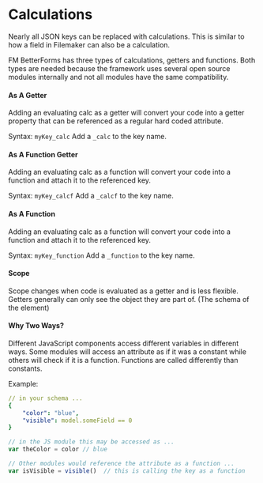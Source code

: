 # Calculations

Nearly all JSON keys can be replaced with calculations. This is similar to how a field in Filemaker can also be a calculation.

FM BetterForms has three types of calculations, getters and functions. Both types are needed because the framework uses several open source modules internally and not all modules have the same compatibility. 

#### As A Getter

Adding an evaluating calc as a getter will convert your code into a getter property that can be referenced as a regular hard coded attribute.

Syntax: `myKey_calc` Add a `_calc` to the key name.

#### As A Function Getter

Adding an evaluating calc as a function will convert your code into a function and attach it to the referenced key.

Syntax: `myKey_calcf` Add a `_calcf` to the key name.

#### As A Function 

Adding an evaluating calc as a function will convert your code into a function and attach it to the referenced key.

Syntax: `myKey_function` Add a `_function` to the key name.

#### 

#### Scope

Scope changes when code is evaluated as a getter and is less flexible. Getters generally can only see the object they are part of. \(The schema of the element\)

#### Why Two Ways?

Different JavaScript components access different variables in different ways. Some modules will access an attribute as if it was a constant while others will check if it is a function. Functions are called differently than constants.

Example:

```yaml
// in your schema ...
{
    "color": "blue",
    "visible": model.someField == 0
}
```

```javascript
// in the JS module this may be accessed as ...
var theColor = color // blue

// Other modules would reference the attribute as a function ...
var isVisible = visible()  // this is calling the key as a function
```





